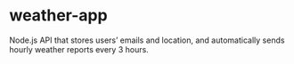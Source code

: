 # weather-app
Node.js API that stores users’ emails and location, and automatically sends hourly weather reports every 3 hours.
